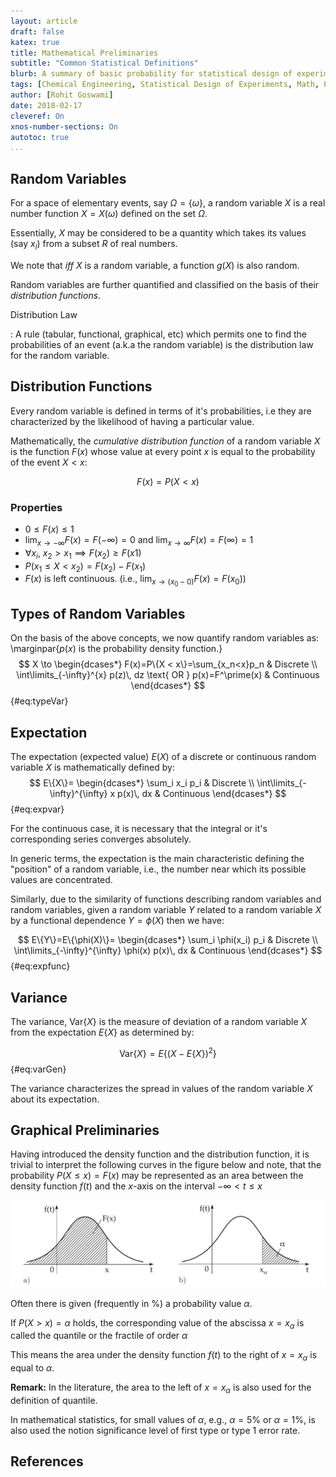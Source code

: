 ```yaml
---
layout: article
draft: false
katex: true
title: Mathematical Preliminaries
subtitle: "Common Statistical Definitions"
blurb: A summary of basic probability for statistical design of experiments.
tags: [Chemical Engineering, Statistical Design of Experiments, Math, Probability]
author: [Rohit Goswami]
date: 2018-02-17
cleveref: On
xnos-number-sections: On
autotoc: true
...
```


## Random Variables

For a space of elementary events, say $\Omega=\{\omega\}$, a random variable $X$ is a real number function $X=X(\omega)$ defined on the set $\Omega$.

Essentially, $X$ may be considered to be a quantity which takes its values (say $x_i$) from a subset $R$ of real numbers.

We note that *iff* $X$ is a random variable, a function $g(X)$ is also random.

Random variables are further quantified and classified on the basis of their *distribution functions*.

Distribution Law

:   A rule (tabular, functional, graphical, etc) which permits one to find the probabilities of an event (a.k.a the random variable) is the distribution law for the random variable.

## Distribution Functions

Every random variable is defined in terms of it's probabilities, i.e they are characterized by the likelihood of having a particular value.

Mathematically, the *cumulative distribution function* of a random variable $X$ is the function $F(x)$ whose value at every point $x$ is equal to the probability of the event ${X <x}$:

$$ F(x)=P(X<x) $$

### Properties

* $0 \leq F(x) \leq 1$
* $\lim_{x\to -\infty}F(x)=F(-\infty)=0$ and $\lim_{x\to\infty}F(x)=F(\infty)=1$
* $\forall x_i$,  $x_2>x_1 \implies F(x_2)\geq F(x1)$
* $P(x_1 \leq X < x_2)=F(x_2)-F(x_1)$
* $F(x)$ is left continuous. (i.e., $\lim_{x\to(x_0-0)}F(x)=F(x_0)$) 

## Types of Random Variables

On the basis of the above concepts, we now quantify random variables as:
\marginpar{$p(x)$ is the probability density function.}
$$
X \to
\begin{dcases*}
F(x)=P\{X < x\}=\sum_{x_n<x}p_n
 & Discrete \\
\int\limits_{-\infty}^{x} p(z)\, dz \text{ OR } p(x)=F^\prime(x) & Continuous 
\end{dcases*}
$$ {#eq:typeVar}

## Expectation

The expectation (expected value) $E(X)$ of  a discrete or continuous random variable $X$ is mathematically defined by:
$$
E\{X\}=
\begin{dcases*}
\sum_i x_i p_i
 & Discrete \\
\int\limits_{-\infty}^{\infty} x p(x)\, dx & Continuous
\end{dcases*}
$$ {#eq:expvar}

For the continuous case, it is necessary that the integral or it's corresponding series converges absolutely.

In generic terms, the expectation is the main characteristic defining the "position" of a random variable, i.e., the number near which its possible values are concentrated.

Similarly, due to the similarity of functions describing random variables and random variables, given a random variable $Y$ related to a random variable $X$ by a functional dependence $Y=\phi(X)$ then we have:

$$
E\{Y\}=E\{\phi(X)\}=
\begin{dcases*}
\sum_i \phi(x_i) p_i
 & Discrete \\
\int\limits_{-\infty}^{\infty} \phi(x) p(x)\, dx & Continuous
\end{dcases*}
$$ {#eq:expfunc}

## Variance
The variance, Var\{$X$\} is the measure of deviation of a random variable $X$ from the expectation $E\{X\}$ as determined by:

$$ \text{Var}\{X\}=E\{(X-E\{X\})^2\} $$ {#eq:varGen}

The variance characterizes the spread in values of the random variable $X$ about its expectation.

## Graphical Preliminaries

Having introduced the density function and the distribution function, it is trivial to interpret the following curves in the figure below and note, that the probability $P(X\leq x)=F(x)$ may be represented as an area between the density function $f(t)$ and the $x$-axis on the interval $-\infty<t\leq x$

![Probability as an area.^[@bronshtein2015handbook]](img/probArea.png)

Often there is given (frequently in \%) a probability value $\alpha$. 

If $P(X > x) = \alpha$ holds, the corresponding value of the abscissa $x = x_\alpha$ is called the quantile or the fractile of order $\alpha$

This means the area under the density function $f(t)$ to the right of $x = x_\alpha$ is equal to $\alpha$.

**Remark:** In the literature, the area to the left of $x = x_\alpha$ is also used for the definition of quantile.

In mathematical statistics, for small values of $\alpha$, e.g., $\alpha= 5\%$ or $\alpha= 1\%$, is also used the notion
significance level of first type or type 1 error rate.

## References
